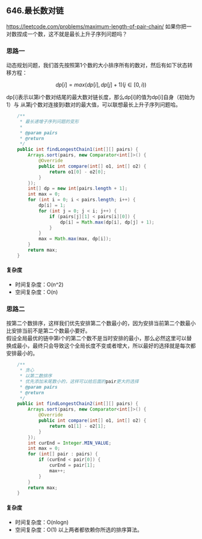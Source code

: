 **646.最长数对链**
---
https://leetcode.com/problems/maximum-length-of-pair-chain/
如果你把一对数捏成一个数，这不就是最长上升子序列问题吗？
### 思路一
动态规划问题，我们首先按照第1个数的大小排序所有的数对，然后有如下状态转移方程：
```math
dp[i] = max(dp[i], dp[j] + 1) (j \in [0, i))
```
dp[i]表示以第i个数对结尾的最大数对链长度，那么dp[i]的值为dp[i]自身（初始为1）与 从第j个数对连接到i数对的最大值，可以联想最长上升子序列问题哈。
```java
    /**
     * 最长递增子序列问题的变形
     *
     * @param pairs
     * @return
     */
    public int findLongestChain1(int[][] pairs) {
        Arrays.sort(pairs, new Comparator<int[]>() {
            @Override
            public int compare(int[] o1, int[] o2) {
                return o1[0] - o2[0];
            }
        });
        int[] dp = new int[pairs.length + 1];
        int max = 0;
        for (int i = 0; i < pairs.length; i++) {
            dp[i] = 1;
            for (int j = 0; j < i; j++) {
                if (pairs[j][1] < pairs[i][0]) {
                    dp[i] = Math.max(dp[i], dp[j] + 1);
                }
            }
            max = Math.max(max, dp[i]);
        }
        return max;
    }
```
#### 复杂度
- 时间复杂度：O(n^2)
- 空间复杂度：O(n)

### 思路二
按第二个数排序，这样我们优先安排第二个数最小的，因为安排当前第二个数最小比安排当前不是第二个数最小要好。  
假设全局最优的链中第i个的第二个数不是当时安排的最小，那么必然这里可以替换成最小，最终只会导致这个全局长度不变或者增大，所以最好的选择就是每次都安排最小的。
```java
    /**
     * 贪心
     * 以第二数排序
     * 优先添加末尾数小的，这样可以给后面的pair更大的选择
     * @param pairs
     * @return
     */
    public int findLongestChain2(int[][] pairs) {
        Arrays.sort(pairs, new Comparator<int[]>() {
            @Override
            public int compare(int[] o1, int[] o2) {
                return o1[1] - o2[1];
            }
        });
        int curEnd = Integer.MIN_VALUE;
        int max = 0;
        for (int[] pair : pairs) {
            if (curEnd < pair[0]) {
                curEnd = pair[1];
                max++;
            }
        }
        return max;
    }
```
#### 复杂度
- 时间复杂度：O(nlogn)
- 空间复杂度：O(1)
以上两者都依赖你所选的排序算法。
